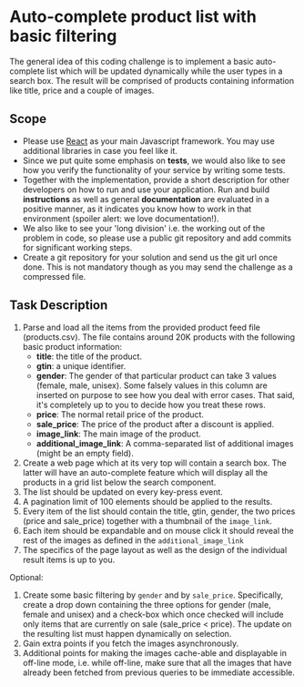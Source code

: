 # Auto-complete product list with basic filtering

The general idea of this coding challenge is to implement a basic auto-complete list which will be updated dynamically while the user types in a search box. The result will be comprised of products containing information like title, price and a couple of images.

## Scope

-   Please use [React](https://reactjs.org/) as your main Javascript framework. You may use additional libraries in case you feel like it.
-   Since we put quite some emphasis on **tests**, we would also like to see how you verify the functionality of your service by writing some tests.
-   Together with the implementation, provide a short description for other developers on how to run and use your application.
    Run and build **instructions** as well as general **documentation** are evaluated in a positive manner,
    as it indicates you know how to work in that environment (spoiler alert: we love documentation!).
-   We also like to see your 'long division' i.e. the working out of the problem in code, so please use a public
    git repository and add commits for significant working steps.
-   Create a git repository for your solution and send us the git url once done. This is not mandatory though as you may send
    the challenge as a compressed file.

## Task Description

1. Parse and load all the items from the provided product feed file (products.csv). The file contains around 20K products with the following basic product information:
    - **title**: the title of the product.
    - **gtin**: a unique identifier.
    - **gender**: The gender of that particular product can take 3 values (female, male, unisex).
      Some falsely values in this column are inserted on purpose to see how you deal with error cases. That said, it's completely up to you to decide how you treat these rows.
    - **price**: The normal retail price of the product.
    - **sale_price**: The price of the product after a discount is applied.
    - **image_link**: The main image of the product.
    - **additional_image_link**: A comma-separated list of additional images (might be an empty field).
2. Create a web page which at its very top will contain a search box. The latter will have an auto-complete feature which will display all the products in a grid list below the search component.
3. The list should be updated on every key-press event.
4. A pagination limit of 100 elements should be applied to the results.
5. Every item of the list should contain the title, gtin, gender, the two prices (price and sale_price) together with a thumbnail of the `image_link`.
6. Each item should be expandable and on mouse click it should reveal the rest of the images as defined in the `additional_image_link`
7. The specifics of the page layout as well as the design of the individual result items is up to you.

Optional:

1. Create some basic filtering by `gender` and by `sale_price`. Specifically, create a drop down containing the three options for gender (male, female and unisex) and a check-box which once checked will include only items that are currently on sale (sale_price < price). The update on the resulting list must happen dynamically on selection.
2. Gain extra points if you fetch the images asynchronously.
3. Additional points for making the images cache-able and displayable in off-line mode, i.e. while off-line, make sure that all the images that have already been fetched from previous queries to be immediate accessible.

